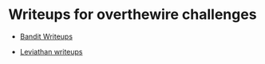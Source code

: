 # Writeups for overthewire challenges

- [Bandit Writeups](https://github.com/0xdcnx/ctf_writeups/tree/main/overthewire/bandit#readme)

- [Leviathan writeups](https://github.com/0xdcnx/ctf_writeups/edit/main/overthewire/leviathan#readme)
